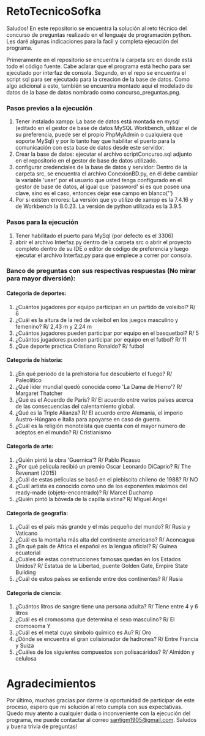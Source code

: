 # RetoTecnicoSofka

Saludos! En este repositorio se encuentra la solución al reto técnico del concurso de preguntas realizado en el lenguaje de programación python. Les daré algunas indicaciones para la facil y completa ejecución del programa.

Primeramente en el repositorio se encuentra la carpeta src en donde está todo el código fuente. Cabe aclarar que el programa está hecho para ser ejecutado por interfaz de consola.
Segundo, en el repo se encuentra el script sql para ser ejecutado para la creación de la base de datos. Como algo adicional a esto, también se encuentra montado aquí el modelado de datos de la base de datos nombrado como concurso_preguntas.png.

### Pasos previos a la ejecución

1. Tener instalado xampp: La base de datos está montada en mysql (editado en el gestor de base de datos MySQL Workbench, utilizar el de su preferencia, puede ser el propio PhpMyAdmin o cualquiera que soporte MySql) y por lo tanto hay que habilitar el puerto para la comunicación con esta base de datos desde este servidor.
2. Crear la base de datos: ejecutar el archivo scriptConcurso.sql adjunto en el repositorio en el gestor de base de datos utilizado.
3. configurar credenciales de la base de datos y servidor: Dentro de la carpeta src, se encuentra el archivo ConexionBD.py, en él debe cambiar la variable 'user' por el usuario que usted tenga configurado en el gestor de base de datos, al igual que 'password' si es que posee una clave, sino es el caso, entonces dejar ese campo en blanco('')
4. Por si existen errores: La versión que yo utilizo de xampp es la 7.4.16 y de Workbench la 8.0.23. La versión de python utilizada es la 3.9.5

### Pasos para la ejecución

1. Tener habilitado el puerto para MySql (por defecto es el 3306)
2. abrir el archivo Interfaz.py dentro de la carpeta src o abrir el proyecto completo dentro de su IDE o editor de código de preferencia y luego ejecutar el archivo Interfaz.py para que empiece a correr por consola.

### Banco de preguntas con sus respectivas respuestas (No mirar para mayor diversión):

#### Categoria de deportes:
1. ¿Cuántos jugadores por equipo participan en un partido de voleibol? R/ 6
2. ¿Cuál es la altura de la red de voleibol en los juegos masculino y femenino? R/ 2,43 m y 2,24 m
3. ¿Cuántos jugadores pueden participar por equipo en el basquetbol? R/ 5
4. ¿Cuántos jugadores pueden participar por equipo en el futbol? R/ 11
5. ¿Que deporte practica Cristiano Ronaldo? R/ futbol

#### Categoria de historia:
1. ¿En qué periodo de la prehistoria fue descubierto el fuego? R/ Paleolítico
2. ¿Qué líder mundial quedó conocida como 'La Dama de Hierro'? R/ Margaret Thatcher
3. ¿Qué es el Acuerdo de París? R/ El acuerdo entre varios países acerca de las consecuencias del calentamiento global.
4. ¿Qué es la Triple Alianza? R/ El acuerdo entre Alemania, el imperio Austro-Húngaro e Italia para apoyarse en caso de guerra.
5. ¿Cuál es la religión monoteísta que cuenta con el mayor número de adeptos en el mundo? R/ Cristianismo

#### Categoria de arte:
1. ¿Quién pintó la obra 'Guernica'? R/ Pablo Picasso
2. ¿Por qué película recibió un premio Oscar Leonardo DiCaprio? R/ The Revenant (2015)
3. ¿Cuál de estas películas se basó en el plebiscito chileno de 1988? R/ NO
4. ¿Cuál artista es conocido como uno de los exponentes máximos del ready-made (objeto-encontrado)? R/ Marcel Duchamp
5. ¿Quién pintó la bóveda de la capilla sixtina? R/ Miguel Angel

#### Categoria de geografia:
1. ¿Cuál es el país más grande y el más pequeño del mundo? R/ Rusia y Vaticano
2. ¿Cuál es la montaña más alta del continente americano? R/ Aconcagua
3. ¿En qué país de África el español es la lengua oficial? R/ Guinea ecuatorial
4. ¿Cuáles de estas construcciones famosas quedan en los Estados Unidos? R/ Estatua de la Libertad, puente Golden Gate, Empire State Building
5. ¿Cuál de estos países se extiende entre dos continentes? R/ Rusia

#### Categoria de ciencia:
1. ¿Cuántos litros de sangre tiene una persona adulta? R/ Tiene entre 4 y 6 litros
2. ¿Cuál es el cromosoma que determina el sexo masculino? R/ El cromosoma Y
3. ¿Cuál es el metal cuyo símbolo químico es Au? R/ Oro
4. ¿Dónde se encuentra el gran colisionador de hadrones? R/ Entre Francia y Suiza
5. ¿Cuáles de los siguientes compuestos son polisacáridos? R/ Almidón y celulosa

# Agradecimientos
Por último, muchas gracias por darme la oportunidad de participar de este proceso, espero que mi solución al reto cumpla con sus expectativas. Quedo muy atento a cualquier duda o inconveniente con la ejecución del programa, me puede contactar al correo santigm1905@gmail.com. Saludos y buena trivia de preguntas!

